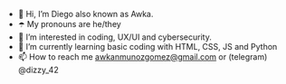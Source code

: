 - 👋 Hi, I’m Diego also known as Awka.
- ☂️ My pronouns are he/they
- 👀 I’m interested in coding, UX/UI and cybersecurity.
- 🌱 I’m currently learning basic coding with HTML, CSS, JS and Python
- 📫 How to reach me awkanmunozgomez@gmail.com or (telegram) @dizzy_42
